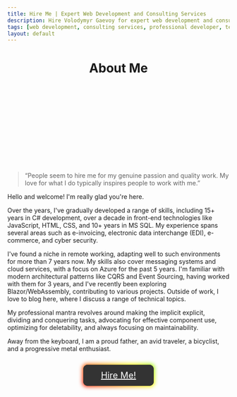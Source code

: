 ```yaml
---
title: Hire Me | Expert Web Development and Consulting Services
description: Hire Volodymyr Gaevoy for expert web development and consulting services. With 15+ years in tech, I deliver solutions that drive success. Learn more.
tags: [web development, consulting services, professional developer, technology solutions, hire tech expert, dotnet, csharp, javascript, cybersecurity, security, business, architecture, design]
layout: default
---
```


<style>
.site-header .logo {
    visibility: hidden;
}
.hire-me-header {
    margin-bottom: 30px;
    text-align: center;
}
.hire-me-logo {
    background: url("/img/logo2.jpg");
    background-size: contain;
    height: 174px;
    width: 174px;
    display: block;
    margin: 0 auto;
    border-radius: 50%;
}
.hire-me-button-container {
    text-align: center;
    margin-top: 40px;
    margin-bottom: 200px;
}
.button-85 {
    padding: 0.6em 2em;
    border: none;
    outline: none;
    color: rgb(255, 255, 255);
    /*background: #111;*/
    cursor: pointer;
    position: relative;
    z-index: 0;
    border-radius: 10px;
    user-select: none;
    -webkit-user-select: none;
    touch-action: manipulation;
    
    font-size: 20px;
    background: #333;
}

.button-85:hover {
    color: white;
}

.button-85:before {
    content: "";
    background: linear-gradient(
    45deg,
    #ff0000,
    #ff7300,
    #fffb00,
    #48ff00,
    #00ffd5,
    #002bff,
    #7a00ff,
    #ff00c8,
    #ff0000
    );
    position: absolute;
    top: -2px;
    left: -2px;
    background-size: 400%;
    z-index: -1;
    filter: blur(5px);
    -webkit-filter: blur(5px);
    width: calc(100% + 4px);
    height: calc(100% + 4px);
    animation: glowing-button-85 20s linear infinite;
    transition: opacity 0.3s ease-in-out;
    border-radius: 10px;
}

@keyframes glowing-button-85 {
    0% {
    background-position: 0 0;
    }
    50% {
    background-position: 400% 0;
    }
    100% {
    background-position: 0 0;
    }
}

.button-85:after {
    z-index: -1;
    content: "";
    position: absolute;
    width: 100%;
    height: 100%;
    background: #222;
    left: 0;
    top: 0;
    border-radius: 10px;
}
</style>

<h1 class="hire-me-header">About Me</h1>

<div class="hire-me-logo" alt="Volodymyr Gaevoy Logo"></div>

> “People seem to hire me for my genuine passion and quality work. My love for what I do typically inspires people to work with me.”

Hello and welcome! I'm really glad you're here.

Over the years, I've gradually developed a range of skills, including 15+ years in C# development, over a decade in front-end technologies like JavaScript, HTML, CSS, and 10+ years in MS SQL. My experience spans several areas such as e-invoicing, electronic data interchange (EDI), e-commerce, and cyber security.

I've found a niche in remote working, adapting well to such environments for more than 7 years now. My skills also cover messaging systems and cloud services, with a focus on Azure for the past 5 years. I'm familiar with modern architectural patterns like CQRS and Event Sourcing, having worked with them for 3 years, and I've recently been exploring Blazor/WebAssembly, contributing to various projects. Outside of work, I love to blog here, where I discuss a range of technical topics.

My professional mantra revolves around making the implicit explicit, dividing and conquering tasks, advocating for effective component use, optimizing for deletability, and always focusing on maintainability.

Away from the keyboard, I am a proud father, an avid traveler, a bicyclist, and a progressive metal enthusiast.

<div class="hire-me-button-container">
<a href="https://www.linkedin.com/in/vladimirgayevoy" target="_blank" class="button-85">Hire Me!</a>
</div>
